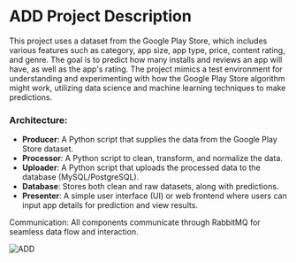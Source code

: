 # ADD Project Description
This project uses a dataset from the Google Play Store, which includes various features such as category, app size, app type, price, content rating, and genre. The goal is to predict how many installs and reviews an app will have, as well as the app's rating. The project mimics a test environment for understanding and experimenting with how the Google Play Store algorithm might work, utilizing data science and machine learning techniques to make predictions.

### Architecture:

- **Producer**: A Python script that supplies the data from the Google Play Store dataset.
- **Processor**: A Python script to clean, transform, and normalize the data.
- **Uploader**: A Python script that uploads the processed data to the database (MySQL/PostgreSQL).
- **Database**: Stores both clean and raw datasets, along with predictions.
- **Presenter**: A simple user interface (UI) or web frontend where users can input app details for prediction and view results.

Communication:
All components communicate through RabbitMQ for seamless data flow and interaction.

![ADD](https://github.com/user-attachments/assets/8ed79d07-e2ba-4b86-8ad2-61c8c167cd94)
